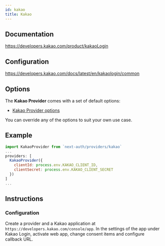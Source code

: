 ```yaml
---
id: kakao
title: Kakao
---
```


## Documentation

https://developers.kakao.com/product/kakaoLogin

## Configuration

https://developers.kakao.com/docs/latest/en/kakaologin/common

## Options

The **Kakao Provider** comes with a set of default options:

- [Kakao Provider options](https://github.com/nextauthjs/next-auth/blob/main/src/providers/kakao.js)

You can override any of the options to suit your own use case.

## Example

```js
import KakaoProvider from `next-auth/providers/kakao`
...
providers: [
  KakaoProvider({
    clientId: process.env.KAKAO_CLIENT_ID,
    clientSecret: process.env.KAKAO_CLIENT_SECRET
  })
]
...
```

## Instructions

### Configuration

Create a provider and a Kakao application at `https://developers.kakao.com/console/app`. In the settings of the app under Kakao Login, activate web app, change consent items and configure callback URL.
